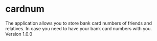 # cardnum
The application allows you to store bank card numbers of friends and relatives. In case you need to have your bank card numbers with you.
Version 1.0.0
